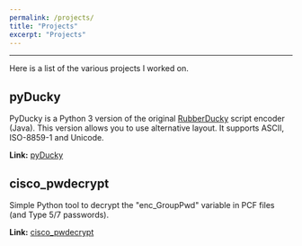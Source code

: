 ```yaml
---
permalink: /projects/
title: "Projects"
excerpt: "Projects"
---
```


---
Here is a list of the various projects I worked on.

## pyDucky

PyDucky is a Python 3 version of the original [RubberDucky](https://github.com/hak5darren/USB-Rubber-Ducky) script encoder (Java). 
This version allows you to use alternative layout. It supports ASCII, ISO-8859-1 and Unicode.

**Link:** [pyDucky](https://github.com/axcheron/pyDucky)

## cisco_pwdecrypt

Simple Python tool to decrypt the "enc_GroupPwd" variable in PCF files (and Type 5/7 passwords).

**Link:** [cisco_pwdecrypt](https://github.com/axcheron/cisco_pwdecrypt)
